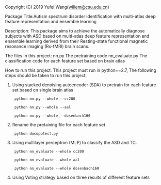 Copyright (C) 2019 Yufei Wang(willem@csu.edu.cn)

Package Title:Autism spectrum disorder identification with multi-atlas deep feature representation and ensemble learning

Description: This package aims to achieve the automatically diagnose subjects with ASD based on multi-atlas deep feature representation and ensemble learning derived from their Resting-state functional magnetic resonance imaging (Rs-fMRI) brain scans.

The files in this project:
nn.py  The pretraining code
nn_evaluate.py The classification code for each feature set based on brain atlas


How to run this project:
This project must run in python==2.7, The following steps should be taken to run this project:
1. Using stacked denoising autoencoder (SDA) to pretrain for each feature set based on single brain atlas

        python nn.py --whole --cc200
  
        python nn.py --whole --aal
  
        python nn.py --whole --dosenbach160
 
2. Rename the pretaining file for each feature set

        python docopptest.py
  
2. Using multilayer perceptron (MLP) to classify the ASD and TC.

        python nn_evaluate --whole cc200
 
        python nn_evaluate --whole aal
 
        python nn_evaluate --whole dosenbach160
 
 3. Using Voting strategy based on three results of different feature sets
 
 

